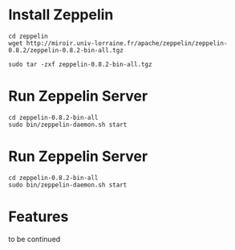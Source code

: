 # Install Zeppelin

    cd zeppelin
    wget http://miroir.univ-lorraine.fr/apache/zeppelin/zeppelin-0.8.2/zeppelin-0.8.2-bin-all.tgz

    sudo tar -zxf zeppelin-0.8.2-bin-all.tgz

# Run Zeppelin Server

    cd zeppelin-0.8.2-bin-all
    sudo bin/zeppelin-daemon.sh start


# Run Zeppelin Server

    cd zeppelin-0.8.2-bin-all
    sudo bin/zeppelin-daemon.sh start

# Features

to be continued